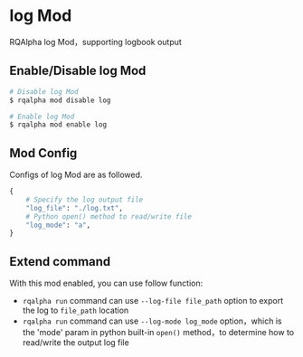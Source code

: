# log Mod

RQAlpha log Mod，supporting logbook output

## Enable/Disable log Mod

```bash
# Disable log Mod
$ rqalpha mod disable log

# Enable log Mod
$ rqalpha mod enable log
```

## Mod Config

Configs of log Mod are as followed.

```python
{
    # Specify the log output file
    "log_file": "./log.txt",
    # Python open() method to read/write file
    "log_mode": "a",
}
```

## Extend command

With this mod enabled, you can use follow function:


- `rqalpha run` command can use `--log-file file_path` option to export the log to `file_path` location
- `rqalpha run` command can use `--log-mode log_mode` option，which is the 'mode' param in  python built-in `open()` method，to determine how to read/write the output log file